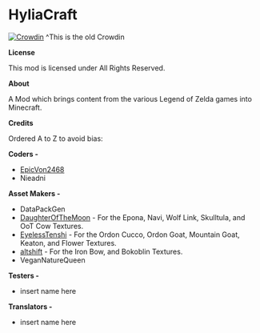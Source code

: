 # HyliaCraft
[![Crowdin](https://badges.crowdin.net/hyliacraft/localized.svg)](https://crowdin.com/project/hyliacraft)
^This is the old Crowdin 

**License**

This mod is licensed under All Rights Reserved.

**About**

A Mod which brings content from the various Legend of Zelda games into Minecraft.

**Credits**

Ordered A to Z to avoid bias:

**Coders -**

* [EpicVon2468](https://github.com/AngerVon2468)
* Nieadni

**Asset Makers -**

* DataPackGen
* [DaughterOfTheMoon](https://www.planetminecraft.com/member/daughterofthemoon/) - For the Epona, Navi, Wolf Link, Skulltula, and OoT Cow Textures.
* [EyelessTenshi](https://www.planetminecraft.com/member/eyelesstenshi/) - For the Ordon Cucco, Ordon Goat, Mountain Goat, Keaton, and Flower Textures.
* [altshift](https://www.planetminecraft.com/texture-pack/alt-s-zelda-pack/) - For the Iron Bow, and Bokoblin Textures.
* VeganNatureQueen

**Testers -**

* insert name here

**Translators -**

* insert name here